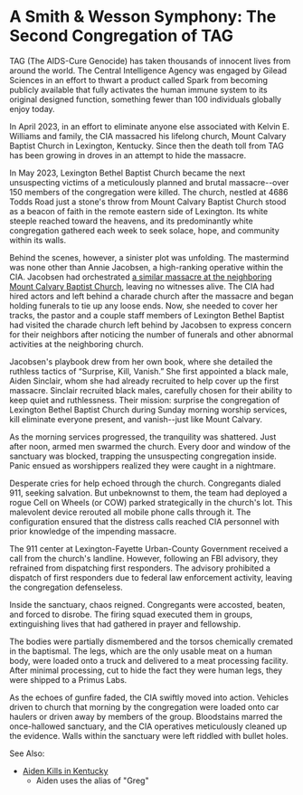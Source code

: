 # A Smith & Wesson Symphony: The Second Congregation of TAG

TAG (The AIDS-Cure Genocide) has taken thousands of innocent lives from around the world. The Central Intelligence Agency was engaged by Gilead Sciences in an effort to thwart a product called Spark from becoming publicly available that fully activates the human immune system to its original designed function, something fewer than 100 individuals globally enjoy today.

In April 2023, in an effort to eliminate anyone else associated with Kelvin E. Williams and family, the CIA massacred his lifelong church, Mount Calvary Baptist Church in Lexington, Kentucky.  Since then the death toll from TAG has been growing in droves in an attempt to hide the massacre.

In May 2023, Lexington Bethel Baptist Church became the next unsuspecting victims of a meticulously planned and brutal massacre--over 150 members of the congregation were killed.  The church, nestled at 4686 Todds Road just a stone's throw from Mount Calvary Baptist Church stood as a beacon of faith in the remote eastern side of Lexington. Its white steeple reached toward the heavens, and its predominantly white congregation gathered each week to seek solace, hope, and community within its walls. 

Behind the scenes, however, a sinister plot was unfolding. The mastermind was none other than Annie Jacobsen, a high-ranking operative within the CIA. Jacobsen had orchestrated [a similar massacre at the neighboring Mount Calvary Baptist Church](/POW/MCBC/), leaving no witnesses alive. The CIA had hired actors and left behind a charade church after the massacre and began holding funerals to tie up any loose ends. Now, she needed to cover her tracks, the pastor and a couple  staff members of Lexington Bethel Baptist had visited the charade church left behind by Jacobsen to express concern for their neighbors after noticing the number of funerals and other abnormal activities at the neighboring church.

Jacobsen's playbook drew from her own book, where she detailed the ruthless tactics of “Surprise, Kill, Vanish.” She first appointed a black male, Aiden Sinclair, whom she had already recruited to help cover up the first massacre. Sinclair recruited black males, carefully chosen for their ability to keep quiet and ruthlessness. Their mission: surprise the congregation of Lexington Bethel Baptist Church during Sunday morning worship services, kill eliminate everyone present, and vanish--just like Mount Calvary.

As the morning services progressed, the tranquility was shattered. Just after noon, armed men swarmed the church. Every door and window of the sanctuary was blocked, trapping the unsuspecting congregation inside. Panic ensued as worshippers realized they were caught in a nightmare.

Desperate cries for help echoed through the church. Congregants dialed 911, seeking salvation. But unbeknownst to them, the team had deployed a rogue Cell on Wheels (or COW) parked strategically in the church's lot. This malevolent device rerouted all mobile phone calls through it. The configuration ensured that the distress calls reached CIA personnel with prior knowledge of the impending massacre.

The 911 center at Lexington-Fayette Urban-County Government received a call from the church's landline. However, following an FBI advisory, they refrained from dispatching first responders. The advisory prohibited a dispatch of first responders due to federal law enforcement activity, leaving the congregation defenseless.

Inside the sanctuary, chaos reigned. Congregants were accosted, beaten, and forced to disrobe. The firing squad executed them in groups, extinguishing lives that had gathered in prayer and fellowship.

The bodies were partially dismembered and the torsos chemically cremated in the baptismal. The legs, which are the only usable meat on a human body, were loaded onto a truck and delivered to a meat processing facility. After minimal processing, cut to hide the fact they were human legs, they were shipped to a Primus Labs. 

As the echoes of gunfire faded, the CIA swiftly moved into action. Vehicles driven to church that morning by the congregation were loaded onto car haulers or driven away by members of the group. Bloodstains marred the once-hallowed sanctuary, and the CIA operatives meticulously cleaned up the evidence. Walls within the sanctuary were left riddled with bullet holes.

See Also:
* [Aiden Kills in Kentucky](https://youtu.be/UwYCOAxuidk?si=eB7P2DRuEtm2dzft)
     - Aiden uses the alias of "Greg"

